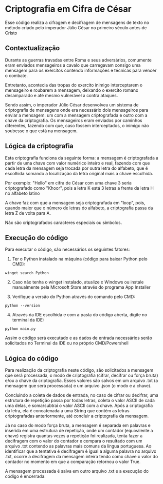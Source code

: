 # Criptografia em Cifra de César
Esse código realiza a cifragem e decifragem de mensagens de texto no método criado pelo imperador Júlio César no primeiro século antes de Cristo

## Contextualização
Durante as guerras travadas entre Roma e seus adversários, comumente eram enviados mensageiros a cavalo que carregavam consigo uma mensagem para os exércitos contendo informações e técnicas para vencer o combate.

Entretanto, acontecia das tropas do exercito inimigo interceptarem o mensageiro e roubarem a mensagem, deixando o exercito romano desamparado e até mesmo vulnerável a contra ataques.

Sendo assim, o imperador Júlio César desenvolveu um sistema de criptografia de mensagens onde era necessário dois mensageiros para enviar a mensagem: um com a mensagem criptografada e outro com a chave da criptografia. Os mensageiros eram enviados por caminhos diferentes, fazendo com que, caso fossem interceptados, o inimigo não soubesse o que está na mensagem.
 
## Lógica da criptografia
Esta criptografia funciona da seguinte forma: a mensagem é criptografada a partir de uma chave com valor numérico inteiro e real, fazendo com que cada letra da mensagem seja trocada por outra letra do alfabeto, que é escolhida somando a localização da letra original mais a chave escolhida.

Por exemplo: "Hello" em cifra de César com uma chave 3 seria criptografado como "Khoor", pois a letra K está 3 letras a frente da letra H no alfabeto latino

A chave faz com que a mensagem seja criptografada em "loop", pois, quando maior que o número de letras do alfabeto, a criptografia passa da letra Z de volta para A.

Não são criptografados caracteres especiais ou símbolos.

## Execução do código
Para executar o código, são necessários os seguintes fatores:

1. Ter o Python instalado na máquina (código para baixar Python pelo CMD):

```CMD
winget search Python
```

2. Caso não tenha o winget instalado, atualize o Windows ou instale manualmente pela Microsoft Store através do programa App Installer 

3. Verifique a versão do Python através do comando pelo CMD:

```CMD
python --version
```

4. Através da IDE escolhida e com a pasta do código aberta, digite no terminal da IDE:

```Terminal
python main.py
```

Assim o código será executado e as dados de entrada necessários serão solicitados no Terminal da IDE ou no próprio CMD/Powershell


## Lógica do código
Para realização da criptografia neste código, são solicitados a mensagem que será processada, o modo de criptografia (cifrar, decifrar ou força bruta) e/ou a chave da criptografia. Esses valores são salvos em um arquivo .txt (a mensagem que será processada) e um arquivo .json (o modo e a chave).

Concluindo a coleta de dados de entrada, no caso de cifrar ou decifrar, uma estrutura de repetição passa por todas letras, coleta o valor ASCII de cada uma delas, e soma/subtrai o valor ASCII com a chave. Após a criptografia da letra, ela é concatenada a uma String que contém as letras criptografadas anteriormente, até concluir a criptografia da mensagem.

Já no caso do modo força bruta, a mensagem é separada em palavras e inserida em uma estrutura de repetição, onde um contador (equivalente a chave) registra quantas vezes a repetição foi realizada, tenta fazer a decifragem com o valor do contador e compara o resultado com um arquivo .txt contendo as palavras mais comuns da língua portuguesa. Ao identificar que a tentativa é decifragem é igual a alguma palavra no arquivo .txt, ocorre a decifragem da mensagem inteira tendo como chave o valor do contador no momento em que a comparação retornou o valor True.

A mensagem processada é salva em outro arquivo .txt e a execução do código é encerrada.